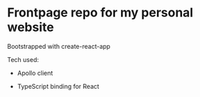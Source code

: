 # Frontpage repo for my personal website

Bootstrapped with create-react-app

Tech used:

- Apollo client
  
- TypeScript binding for React
  